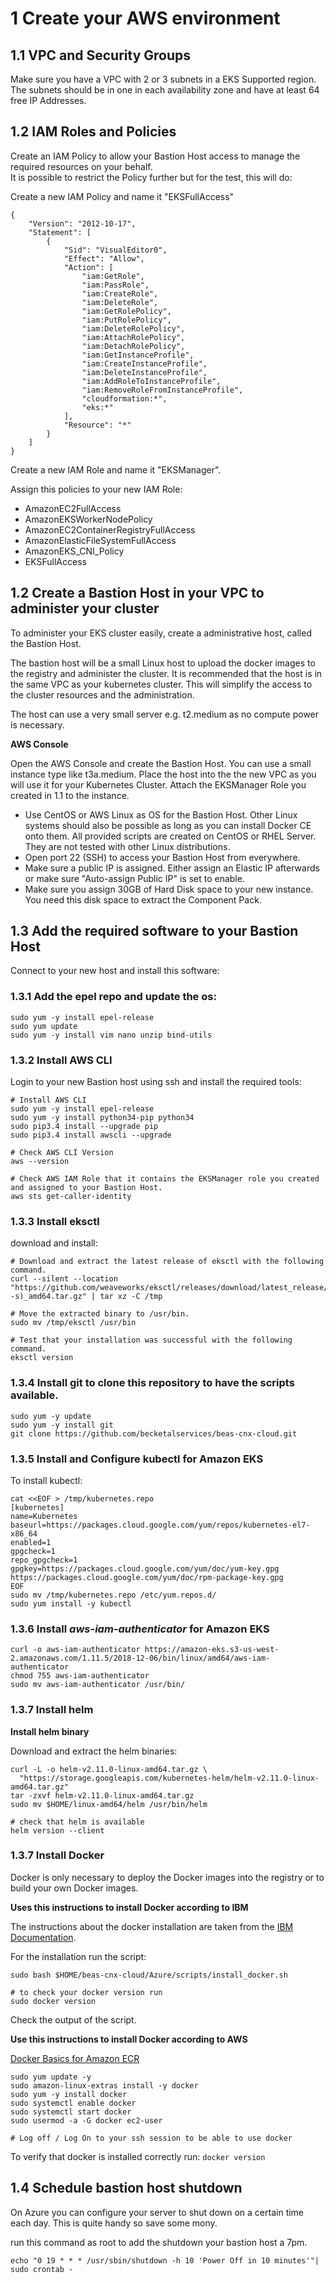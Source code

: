 # 1 Create your AWS environment

## 1.1 VPC and Security Groups

Make sure you have a VPC with 2 or 3 subnets in a EKS Supported region.
The subnets should be in one in each availability zone and have at least 64 free IP Addresses.

## 1.2 IAM Roles and Policies

Create an IAM Policy to allow your Bastion Host access to manage the required resources on your behalf.  
It is possible to restrict the Policy further but for the test, this will do:

Create a new IAM Policy and name it "EKSFullAccess"

```
{
    "Version": "2012-10-17",
    "Statement": [
        {
            "Sid": "VisualEditor0",
            "Effect": "Allow",
            "Action": [
                "iam:GetRole",
                "iam:PassRole",
                "iam:CreateRole",
                "iam:DeleteRole",
                "iam:GetRolePolicy",
                "iam:PutRolePolicy",
                "iam:DeleteRolePolicy",
                "iam:AttachRolePolicy",
                "iam:DetachRolePolicy",
                "iam:GetInstanceProfile",
                "iam:CreateInstanceProfile",
                "iam:DeleteInstanceProfile",
                "iam:AddRoleToInstanceProfile",
                "iam:RemoveRoleFromInstanceProfile",
                "cloudformation:*",
                "eks:*"
            ],
            "Resource": "*"
        }
    ]
}
```

Create a new IAM Role and name it "EKSManager".

Assign this policies to your new IAM Role:
* AmazonEC2FullAccess
* AmazonEKSWorkerNodePolicy
* AmazonEC2ContainerRegistryFullAccess
* AmazonElasticFileSystemFullAccess
* AmazonEKS_CNI_Policy
* EKSFullAccess


## 1.2 Create a Bastion Host in your VPC to administer your cluster

To administer your EKS cluster easily, create a administrative host, called the Bastion Host.

The bastion host will be a small Linux host to upload the docker images to the registry and administer the cluster.
It is recommended that the host is in the same VPC as your kubernetes cluster. This will simplify the access to the cluster resources and the administration.

The host can use a very small server e.g. t2.medium as no compute power is necessary.

**AWS Console**

Open the AWS Console and create the Bastion Host.
You can use a small instance type like t3a.medium.
Place the host into the the new VPC as you will use it for your Kubernetes Cluster.
Attach the EKSManager Role you created in 1.1 to the instance.

* Use CentOS or AWS Linux as OS for the Bastion Host. Other Linux systems should also be possible as long as you can install Docker CE onto them.
All provided scripts are created on CentOS or RHEL Server. They are not tested with other Linux distributions. 
* Open port 22 (SSH) to access your Bastion Host from everywhere.
* Make sure a public IP is assigned. Either assign an Elastic IP afterwards or make sure "Auto-assign Public IP" is set to enable.
* Make sure you assign 30GB of Hard Disk space to your new instance. You need this disk space to extract the Component Pack.


## 1.3 Add the required software to your Bastion Host

Connect to your new host and install this software:

### 1.3.1 Add the epel repo and update the os:

```
sudo yum -y install epel-release
sudo yum update
sudo yum -y install vim nano unzip bind-utils

```

### 1.3.2 Install AWS CLI

Login to your new Bastion host using ssh and install the required tools:

```
# Install AWS CLI
sudo yum -y install epel-release
sudo yum -y install python34-pip python34
sudo pip3.4 install --upgrade pip
sudo pip3.4 install awscli --upgrade

# Check AWS CLI Version
aws --version

# Check AWS IAM Role that it contains the EKSManager role you created and assigned to your Bastion Host.
aws sts get-caller-identity
```

### 1.3.3 Install eksctl

download and install:

```
# Download and extract the latest release of eksctl with the following command.
curl --silent --location "https://github.com/weaveworks/eksctl/releases/download/latest_release/eksctl_$(uname -s)_amd64.tar.gz" | tar xz -C /tmp

# Move the extracted binary to /usr/bin.
sudo mv /tmp/eksctl /usr/bin

# Test that your installation was successful with the following command.
eksctl version

```

### 1.3.4 Install git to clone this repository to have the scripts available.

```
sudo yum -y update
sudo yum -y install git
git clone https://github.com/becketalservices/beas-cnx-cloud.git

```

### 1.3.5 Install and Configure kubectl for Amazon EKS

To install kubectl:

```
cat <<EOF > /tmp/kubernetes.repo
[kubernetes]
name=Kubernetes
baseurl=https://packages.cloud.google.com/yum/repos/kubernetes-el7-x86_64
enabled=1
gpgcheck=1
repo_gpgcheck=1
gpgkey=https://packages.cloud.google.com/yum/doc/yum-key.gpg https://packages.cloud.google.com/yum/doc/rpm-package-key.gpg
EOF
sudo mv /tmp/kubernetes.repo /etc/yum.repos.d/
sudo yum install -y kubectl

```

### 1.3.6 Install _aws-iam-authenticator_ for Amazon EKS

```
curl -o aws-iam-authenticator https://amazon-eks.s3-us-west-2.amazonaws.com/1.11.5/2018-12-06/bin/linux/amd64/aws-iam-authenticator
chmod 755 aws-iam-authenticator
sudo mv aws-iam-authenticator /usr/bin/

```

### 1.3.7 Install helm

**Install helm binary**

Download and extract the helm binaries:

```
curl -L -o helm-v2.11.0-linux-amd64.tar.gz \
  "https://storage.googleapis.com/kubernetes-helm/helm-v2.11.0-linux-amd64.tar.gz"
tar -zxvf helm-v2.11.0-linux-amd64.tar.gz
sudo mv $HOME/linux-amd64/helm /usr/bin/helm

# check that helm is available
helm version --client

```

### 1.3.7 Install Docker

Docker is only necessary to deploy the Docker images into the registry or to build your own Docker images.


**Uses this instructions to install Docker according to IBM**

The instructions about the docker installation are taken from the [IBM Documentation](https://www.ibm.com/support/knowledgecenter/en/SSYGQH_6.0.0/admin/install/cp_prereq_kubernetes_nonha.html).

For the installation run the script:

```
sudo bash $HOME/beas-cnx-cloud/Azure/scripts/install_docker.sh

# to check your docker version run
sudo docker version

```

Check the output of the script.

**Use this instructions to install Docker according to AWS**

[Docker Basics for Amazon ECR](https://docs.aws.amazon.com/AmazonECR/latest/userguide/docker-basics.html)

```
sudo yum update -y
sudo amazon-linux-extras install -y docker
sudo yum -y install docker
sudo systemctl enable docker
sudo systemctl start docker 
sudo usermod -a -G docker ec2-user

# Log off / Log On to your ssh session to be able to use docker
```

To verify that docker is installed correctly run: `docker version`

## 1.4 Schedule bastion host shutdown

On Azure you can configure your server to shut down on a certain time each day. This is quite handy so save some mony.

run this command as root to add the shutdown your bastion host a 7pm.

```
echo "0 19 * * * /usr/sbin/shutdown -h 10 'Power Off in 10 minutes'"| sudo crontab -

```
